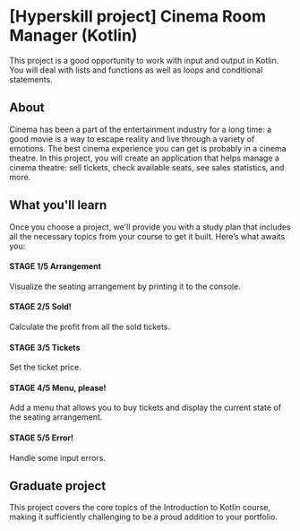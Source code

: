 # [Hyperskill project] Cinema Room Manager (Kotlin)
This project is a good opportunity to work with input and output in Kotlin. You will deal with lists and functions as well as loops and conditional statements.

## About
Cinema has been a part of the entertainment industry for a long time: a good movie is a way to escape reality and live through a variety of emotions. The best cinema experience you can get is probably in a cinema theatre. In this project, you will create an application that helps manage a cinema theatre: sell tickets, check available seats, see sales statistics, and more.

## What you'll learn
Once you choose a project, we'll provide you with a study plan that includes all the necessary topics from your course to get it built. Here’s what awaits you:

#### STAGE 1/5 Arrangement
Visualize the seating arrangement by printing it to the console.

#### STAGE 2/5 Sold!
Calculate the profit from all the sold tickets.

#### STAGE 3/5 Tickets
Set the ticket price.

#### STAGE 4/5 Menu, please!
Add a menu that allows you to buy tickets and display the current state of the seating arrangement.

#### STAGE 5/5 Error!
Handle some input errors.

## Graduate project
This project covers the core topics of the Introduction to Kotlin course, making it sufficiently challenging to be a proud addition to your portfolio.